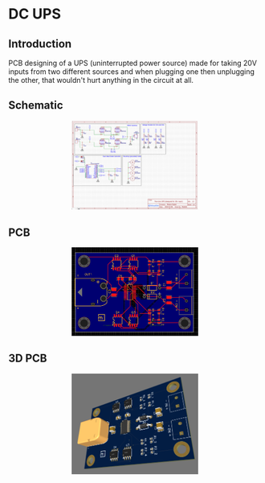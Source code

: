 # DC UPS

## Introduction

PCB designing of a UPS (uninterrupted power source) made for taking 20V inputs from two different sources and when plugging one then unplugging the other, that wouldn't hurt anything in the circuit at all. 

## Schematic

<p align="center">
  <img src="Old/Schematic_white.png" alt="Description" width="50%">
</p>


## PCB

<p align="center">
  <img src="PCB.png" alt="Description" width="50%">
</p>


## 3D PCB

<p align="center">
  <img src="3D_PCB.png" alt="Description" width="50%">
</p>


